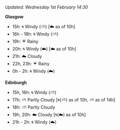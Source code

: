 *Updated: Wednesday 1st February 14:30*

**Glasgow**

* 15h: :cyclone: Windy (:partly_sunny:) [:cloud: as of 10h]
* 16h - 18h: :cyclone: Windy (:partly_sunny:)
* 19h: :umbrella: Rainy
* 20h: :cyclone: Windy (:cloud:) [:cloud: as of 10h]
* 21h: :cloud: Cloudy
* 22h, 23h: :umbrella: Rainy
* 0h - 2h: :cyclone: Windy (:cloud:)

**Edinburgh**

* 15h, 16h: :cyclone: Windy (:partly_sunny:)
* 17h: :partly_sunny: Partly Cloudy [:cyclone:(:partly_sunny:) as of 10h, :partly_sunny: as of 14h]
* 18h: :partly_sunny: Partly Cloudy
* 19h, 20h: :cloud: Cloudy [:cyclone:(:cloud:) as of 10h]
* 21h - 2h: :cyclone: Windy (:cloud:)
